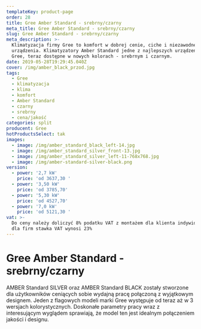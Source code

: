 ```yaml
---
templateKey: product-page
order: 28
title: Gree Amber Standard - srebrny/czarny
meta_title: Gree Amber Standard - srebrny/czarny
slug: Gree Amber Standard - srebrny/czarny
meta_description: >-
  Klimatyzacja firmy Gree to komfort w dobrej cenie, ciche i niezawodne
  urządzenia. Klimatyzatory Amber Standard jedne z najlepszych urządzeń firmy
  Gree, teraz dostępne w nowych kolorach - srebrnym i czarnym.  
date: 2019-05-28T19:29:45.040Z
cover: /img/amber_black_przod.jpg
tags:
  - Gree
  - klimatyzacja
  - klima
  - komfort
  - Amber Standard
  - czarny
  - srebrny
  - cena/jakość
categories: split
producent: Gree
hotProductsSelect: tak
images:
  - image: /img/amber_standard_black_left-14.jpg
  - image: /img/amber_standard_silver_front-13.jpg
  - image: /img/amber_standard_silver_left-11-768x768.jpg
  - image: /img/amber-standard-silver-black.png
version:
  - power: '2,7 kW'
    price: 'od 3637,30 '
  - power: '3,50 kW'
    price: 'od 3785,70'
  - power: '5,30 kW'
    price: 'od 4527,70'
  - power: '7,0 kW'
    price: 'od 5121,30 '
vat: >-
  Do ceny należy doliczyć 8% podatku VAT z montażem dla klienta indywidualnego,
  dla firm stawka VAT wynosi 23%
---
```

# Gree Amber Standard - srebrny/czarny

AMBER Standard SILVER oraz AMBER Standard BLACK zostały stworzone dla użytkowników ceniących sobie wydajną pracę połączoną z wyjątkowym designem. Jeden z flagowych modeli marki Gree występuje od teraz aż w 3 wersjach kolorystycznych. Doskonałe parametry pracy wraz z interesującym wyglądem sprawiają, że model ten jest idealnym połączeniem jakości i designu.

